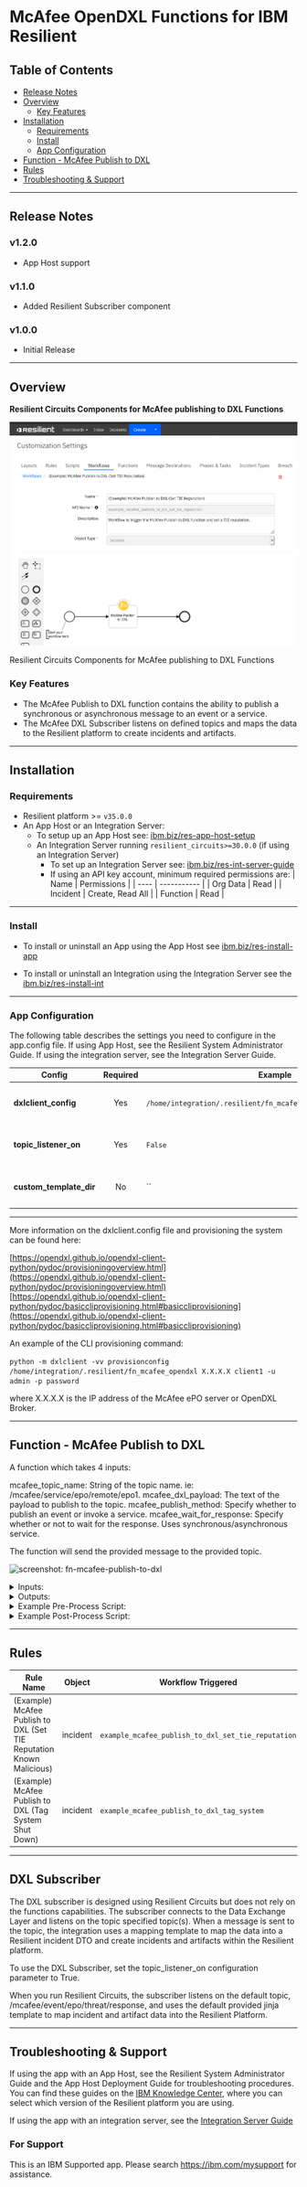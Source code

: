 <!--
  This README.md is generated by running:
  "resilient-sdk docgen -p fn_mcafee_opendxl"

  It is best edited using a Text Editor with a Markdown Previewer. VS Code
  is a good example. Checkout https://guides.github.com/features/mastering-markdown/
  for tips on writing with Markdown

  If you make manual edits and run docgen again, a .bak file will be created

  Store any screenshots in the "doc/screenshots" directory and reference them like:
  ![screenshot: screenshot_1](./screenshots/screenshot_1.png)
-->

# McAfee OpenDXL Functions for IBM Resilient

## Table of Contents
- [Release Notes](#release-notes)
- [Overview](#overview)
  - [Key Features](#key-features)
- [Installation](#installation)
  - [Requirements](#requirements)
  - [Install](#install)
  - [App Configuration](#app-configuration)
- [Function - McAfee Publish to DXL](#function---mcafee-publish-to-dxl)
- [Rules](#rules)
- [Troubleshooting & Support](#troubleshooting-&-support)
---

## Release Notes
<!--
  Specify all changes in this release. Do not remove the release 
  notes of a previous release
-->
### v1.2.0
* App Host support
### v1.1.0
* Added Resilient Subscriber component

### v1.0.0
* Initial Release

---

## Overview
<!--
  Provide a high-level description of the function itself and its remote software or application.
  The text below is parsed from the "description" and "long_description" attributes in the setup.py file
-->
**Resilient Circuits Components for McAfee publishing to DXL Functions**

 ![screenshot: fn-mcafee-publish-to-dxl-workflow ](./doc/screenshots/fn-mcafee-publish-to-dxl-workflow.png)


Resilient Circuits Components for McAfee publishing to DXL Functions

### Key Features
<!--
  List the Key Features of the Integration
-->
* The McAfee Publish to DXL function contains the ability to publish a synchronous or asynchronous message to an event or a service.
 * The McAfee DXL Subscriber listens on defined topics and maps the data to the Resilient platform to create incidents and artifacts.

---

## Installation

### Requirements
<!--
  List any Requirements 
-->
* Resilient platform >= `v35.0.0`
* An App Host or an Integration Server:
  * To setup up an App Host see:  [ibm.biz/res-app-host-setup](https://ibm.biz/res-app-host-setup)
  * An Integration Server running `resilient_circuits>=30.0.0` (if using an Integration Server)
    * To set up an Integration Server see: [ibm.biz/res-int-server-guide](https://ibm.biz/res-int-server-guide)
    * If using an API key account, minimum required permissions are:
      | Name | Permissions |
      | ---- | ----------- |
      | Org Data | Read |
      | Incident | Create, Read All |
      | Function | Read |


---

### Install
* To install or uninstall an App using the App Host see [ibm.biz/res-install-app](https://ibm.biz/res-install-app)

* To install or uninstall an Integration using the Integration Server see the [ibm.biz/res-install-int](https://ibm.biz/res-install-int)
---

### App Configuration
The following table describes the settings you need to configure in the app.config file. If using App Host, see the Resilient System Administrator Guide. If using the integration server, see the Integration Server Guide.

| Config | Required | Example | Description |
| ------ | :------: | ------- | ----------- |
| **dxlclient_config** | Yes | `/home/integration/.resilient/fn_mcafee_opendxl/dxlclient.config` | *Enter a description of the config here.* |
| **topic_listener_on** | Yes | `False` | *Enter a description of the config here.* |
| **custom_template_dir** | No | `` | *Enter a description of the config here.* |
---
<p>
More information on the dxlclient.config file and provisioning the system can be found here:

[https://opendxl.github.io/opendxl-client-python/pydoc/provisioningoverview.html](https://opendxl.github.io/opendxl-client-python/pydoc/provisioningoverview.html)
[https://opendxl.github.io/opendxl-client-python/pydoc/basiccliprovisioning.html#basiccliprovisioning](https://opendxl.github.io/opendxl-client-python/pydoc/basiccliprovisioning.html#basiccliprovisioning)

An example of the CLI provisioning command:

```python -m dxlclient -vv provisionconfig /home/integration/.resilient/fn_mcafee_opendxl X.X.X.X client1 -u admin -p password```

where X.X.X.X is the IP address of the McAfee ePO server or OpenDXL Broker.

---


## Function - McAfee Publish to DXL
A function which takes 4 inputs:

mcafee_topic_name: String of the topic name. ie: /mcafee/service/epo/remote/epo1.
mcafee_dxl_payload: The text of the payload to publish to the topic.
mcafee_publish_method: Specify whether to publish an event or invoke a service.
mcafee_wait_for_response: Specify whether or not to wait for the response. Uses synchronous/asynchronous service.


The function will send the provided message to the provided topic.

 ![screenshot: fn-mcafee-publish-to-dxl ](./doc/screenshots/fn-mcafee-publish-to-dxl.png)

<details><summary>Inputs:</summary>
<p>

| Name | Type | Required | Example | Tooltip |
| ---- | :--: | :------: | ------- | ------- |
| `mcafee_dxl_payload` | `text` | Yes | `-` | The text of the payload to publish to the topic |
| `mcafee_publish_method` | `select` | Yes | `-` | Specify whether to publish an event or invoke a service |
| `mcafee_topic_name` | `text` | Yes | `-` | String of the topic name. ie: /mcafee/service/epo/remote/epo1 |
| `mcafee_wait_for_response` | `select` | No | `-` | Specify whether or not to wait for the response. Uses synchronous/asynchronous service |

</p>
</details>

<details><summary>Outputs:</summary>
<p>

```python
results = {
    {'version': '1.0', 
     'success': True, 
     'reason': None, 
     'content': {'mcafee_topic_name': '/mcafee/service/epo/remote/epo1',  
                 'mcafee_dxl_payload': '{"command": "system.applyTag", 
                                         "output": "json", 
                                         "params": {"names": "10.0.2.15", "tagName": "Shut Down"}}', 
                 'mcafee_publish_method': 'Service', 
                 'mcafee_wait_for_response': 'Yes', 
                 'response': {'_version': '2', 
                              '_message_id': '{eb976a7f-2051-43f7-bd13-0205630385a7}', 
                              '_source_client_id': '', 
                              '_source_broker_id': '', 
                              '_destination_topic': '', 
                              '_payload': '', 
                              '_broker_ids': [], 
                              '_client_ids': [], 
                              '_other_fields': {}, 
                              '_source_tenant_guid': '', 
                              '_destination_tenant_guids': [], 
                              '_request': None, 
                              '_request_message_id': None, 
                              '_service_id': ''}}, 
        'raw': '{"mcafee_topic_name": "/mcafee/service/epo/remote/epo1", "mcafee_dxl_payload": "{\\"command\\": \\"system.applyTag\\", \\"output\\": \\"json\\", \\"params\\":       {\\"names\\": \\"10.0.2.15\\", \\"tagName\\": \\"Shut Down\\"}}", "mcafee_publish_method": "Service", "mcafee_wait_for_response": "Yes", "response": {"_version": "2", "_message_id": "{eb976a7f-2051-43f7-bd13-0205630385a7}", "_source_client_id": "", "_source_broker_id": "", "_destination_topic": "", "_payload": "", "_broker_ids": [], "_client_ids": [], "_other_fields": {}, "_source_tenant_guid": "", "_destination_tenant_guids": [], "_request": null, "_request_message_id": null, "_service_id": ""}}', 

        'inputs': {'mcafee_publish_method': {'id': 305, 'name': 'Service'}, 
                   'mcafee_topic_name': '/mcafee/service/epo/remote/epo1', 
                   'mcafee_dxl_payload': '{"command": "system.applyTag", "output": "json", "params": {"names": "10.0.2.15", "tagName": "Shut Down"}}', 
                   'mcafee_wait_for_response': {'id': 302, 'name': 'Yes'}}, 
        
        'metrics': {'version': '1.0', 
                    'package': 'fn-mcafee-opendxl', 
                    'package_version': '1.2.0', 
                    'host': 'MacBook-Pro.local', 
                    'execution_time_ms': 2534, 
                    'timestamp': '2020-10-20 17:34:14'}, 
        'mcafee_topic_name': '/mcafee/service/epo/remote/epo1', 
        'mcafee_dxl_payload': '{"command": "system.applyTag", "output": "json", "params": {"names": "10.0.2.15", "tagName": "Shut Down"}}', 
        'mcafee_publish_method': 'Service', 
        'mcafee_wait_for_response': 'Yes'}
}
```

</p>
</details>

<details><summary>Example Pre-Process Script:</summary>
<p>

```python
# Replaces trust level string with acceptable value to publish to topic

inputs.mcafee_dxl_payload = inputs.mcafee_dxl_payload.replace("\"Known Malicious\"", "1")

inputs.mcafee_dxl_payload = inputs.mcafee_dxl_payload.replace("\"Most Likely Malicious\"", "15")

inputs.mcafee_dxl_payload = inputs.mcafee_dxl_payload.replace("\"Might Be Malicious\"", "30")

```

</p>
</details>

<details><summary>Example Post-Process Script:</summary>
<p>

```python
"""
Response returned provides the input values in the following format
{
  "mcafee_topic_name": "<topic_name>",
  "mcafee_dxl_payload": "<payload>",
  "mcafee_publish_method": "<method>",
  "mcafee_wait_for_response": "<wait for response>"
"""

trust_level = ""

content = results.get("content")

if content.get("mcafee_dxl_payload").find("30") > 0:
  trust_level = "Might Be Malicious"
  
elif content.get("mcafee_dxl_payload").find("15") > 0:
  trust_level = "Most Likely Malicious"

elif content.get("mcafee_dxl_payload").find("1") > 0:
  trust_level = "Known Malicious"



text = """The following was published to DXL:<br>
<b>Payload:</b> {}<br>
<b>Topic:</b> {}<br>
<b>Method:</b> {}<br>

Setting Trust Level to {}
""".format(content.get("mcafee_dxl_payload"), content.get("mcafee_topic_name"), content.get("mcafee_publish_method"), trust_level)

noteText = helper.createRichText(text)
incident.addNote(noteText)
```

</p>
</details>

---





## Rules
| Rule Name | Object | Workflow Triggered |
| --------- | ------ | ------------------ |
| (Example) McAfee Publish to DXL (Set TIE Reputation Known Malicious) | incident | `example_mcafee_publish_to_dxl_set_tie_reputation` |
| (Example) McAfee Publish to DXL (Tag System Shut Down) | incident | `example_mcafee_publish_to_dxl_tag_system` |

---
## DXL Subscriber 

<p>
The DXL subscriber is designed using Resilient Circuits but does not rely on the functions
capabilities. The subscriber connects to the Data Exchange Layer and listens on the topic
specified topic(s). When a message is sent to the topic, the integration uses a mapping template
to map the data into a Resilient incident DTO and create incidents and artifacts within the Resilient
platform. 
<p>
To use the DXL Subscriber, set the topic_listener_on configuration parameter to True.
<p>
When you run Resilient Circuits, the subscriber listens on the default topic,
/mcafee/event/epo/threat/response, and uses the default provided jinja template to map incident and artifact data into the Resilient Platform.

---

## Troubleshooting & Support
If using the app with an App Host, see the Resilient System Administrator Guide and the App Host Deployment Guide for troubleshooting procedures. You can find these guides on the [IBM Knowledge Center](https://www.ibm.com/support/knowledgecenter/SSBRUQ), where you can select which version of the Resilient platform you are using.

If using the app with an integration server, see the [Integration Server Guide](https://ibm.biz/res-int-server-guide)

### For Support
This is an IBM Supported app. Please search https://ibm.com/mysupport for assistance.
